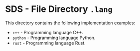 # SDS - File Directory **`.lang`**

This directory contains the following implementation examples:

- `c++` - Programming language C++.
- `python` - Programming language Python.
- `rust` - Programming language Rust.
